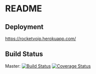README
===

Deployment
---

https://rocketvoip.herokuapp.com/

Build Status
---

Master: [![Build Status](https://travis-ci.org/rocketvoip/rocketvoip.svg?branch=master)](https://travis-ci.org/rocketvoip/rocketvoip) [![Coverage Status](https://coveralls.io/repos/github/rocketvoip/rocketvoip/badge.svg?branch=master)](https://coveralls.io/github/rocketvoip/rocketvoip?branch=master)